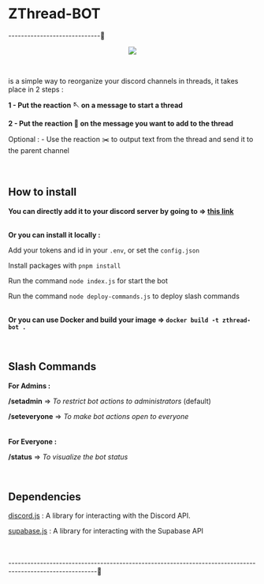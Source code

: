 # ZThread-BOT 
-----------------------------🧵
<p align="center">
<img src="https://user-images.githubusercontent.com/51421090/234418436-484e4361-b976-4c39-8f4b-70257059e56b.png"</img>
</p><br> 
 
is a simple way to reorganize your discord channels in threads, it takes place in 2 steps :

**1 - Put the reaction 🪡 on a message to start a thread** 

**2 - Put the reaction 🧵 on the message you want to add to the thread** 

Optional : - Use the reaction ✂️ to output text from the thread and send it to the parent channel
<br><br><br>

## How to install

**You can directly add it to your discord server by going to => [this link]([https://top.gg/fr/bot/1100136352978317363](https://discord.com/oauth2/authorize?client_id=1291467962166804500&permissions=8&redirect_uri=https%3A%2F%2Fdiscord.com%2Foauth2%2Fauthorize%3Fclient_id%3D1291467962166804500&integration_type=0&scope=bot))**  
<br>

**Or you can install it locally :** 

Add your tokens and id in your `.env`, or set the `config.json` 

Install packages with `pnpm install` 

Run the command `node index.js` for start the bot 

Run the command `node deploy-commands.js` to deploy slash commands
<br><br>


**Or you can use Docker and build your image => `docker build -t zthread-bot .`** 

<br>

## Slash Commands

__For Admins :__  

**/setadmin** => *To restrict bot actions to administrators* (default)

**/seteveryone** => *To make bot actions open to everyone*
<br><br><br>
__For Everyone :__  

**/status** => *To visualize the bot status*

<br>


## Dependencies 

[discord.js](https://discord.js.org/#/) : A library for interacting with the Discord API. 

[supabase.js](https://supabase.com/) : A library for interacting with the Supabase API
<br><br><br>

----------------------------------------------------------------------------------------------------------🧵

